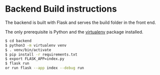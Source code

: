 # Backend Build instructions

The backend is built with Flask and serves the build folder in the front end.

The only prerequisite is Python and the [virtualenv](https://pypi.org/project/virtualenv/) package installed.

```bash
$ cd backend
$ python3 -m virtualenv venv
$ . venv/bin/activate
$ pip install -r requirements.txt
$ export FLASK_APP=index.py
$ flask run
or run flask --app index --debug run
```
